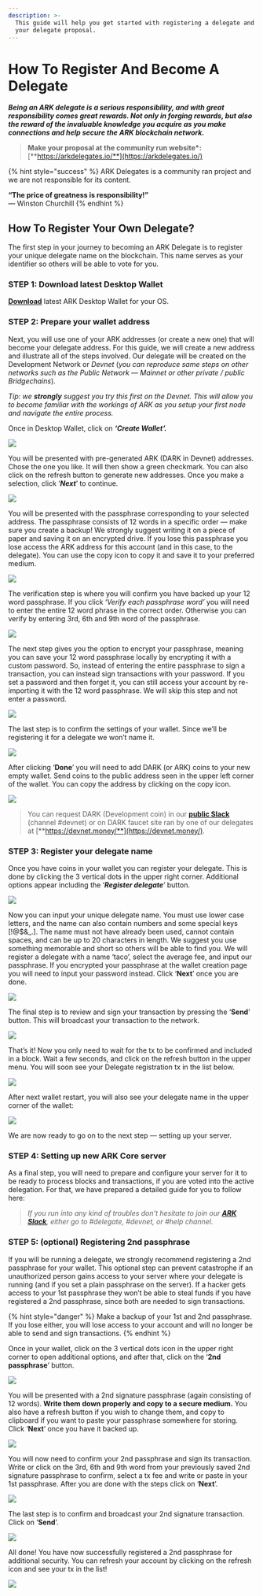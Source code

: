 ```yaml
---
description: >-
  This guide will help you get started with registering a delegate and posting
  your delegate proposal.
---
```


# How To Register And Become A Delegate

_**Being an ARK delegate is a serious responsibility, and with great responsibility comes great rewards. Not only in forging rewards, but also the reward of the invaluable knowledge you acquire as you make connections and help secure the ARK blockchain network.**_

> **Make your proposal at the community run website\*:** [**https://arkdelegates.io/**](https://arkdelegates.io/)

{% hint style="success" %}
ARK Delegates is a community ran project and we are not responsible for its content.  
  
**“The price of greatness is responsibility!”**   
                                         — Winston Churchill
{% endhint %}

## How To Register Your Own Delegate? <a id="3b08"></a>

The first step in your journey to becoming an ARK Delegate is to register your unique delegate name on the blockchain. This name serves as your identifier so others will be able to vote for you.

### STEP 1: Download latest Desktop Wallet <a id="1a5a"></a>

[**Download**](https://wallet.ark.io/) latest ARK Desktop Wallet for your OS.

### STEP 2: Prepare your wallet address <a id="dd70"></a>

Next, you will use one of your ARK addresses \(or create a new one\) that will become your delegate address. For this guide, we will create a new address and illustrate all of the steps involved. Our delegate will be created on the Development Network or _Devnet_ \(_you can reproduce same steps on other networks such as the Public Network — Mainnet or other private / public Bridgechains_\).

_Tip: we_ _**strongly**_ _suggest you try this first on the Devnet. This will allow you to become familiar with the workings of ARK as you setup your first node and navigate the entire process._

Once in Desktop Wallet, click on _**‘Create Wallet’.**_

![](../.gitbook/assets/howtobecomeadelegateimage1.png)

You will be presented with pre-generated ARK \(DARK in Devnet\) addresses. Chose the one you like. It will then show a green checkmark. You can also click on the refresh button to generate new addresses. Once you make a selection, click ‘_**Next**_’ to continue.

![](../.gitbook/assets/howtobecomeadelegateimage2.png)

You will be presented with the passphrase corresponding to your selected address. The passphrase consists of 12 words in a specific order — make sure you create a backup! We strongly suggest writing it on a piece of paper and saving it on an encrypted drive. If you lose this passphrase you lose access the ARK address for this account \(and in this case, to the delegate\). You can use the copy icon to copy it and save it to your preferred medium.

![](../.gitbook/assets/howtobecomeadelegateimage3.png)

The verification step is where you will confirm you have backed up your 12 word passphrase. If you click ‘_Verify each passphrase word’_ you will need to enter the entire 12 word phrase in the correct order. Otherwise you can verify by entering 3rd, 6th and 9th word of the passphrase.

![](../.gitbook/assets/howtobecomeadelegateimage4.png)

The next step gives you the option to encrypt your passphrase, meaning you can save your 12 word passphrase locally by encrypting it with a custom password. So, instead of entering the entire passphrase to sign a transaction, you can instead sign transactions with your password. If you set a password and then forget it, you can still access your account by re-importing it with the 12 word passphrase. We will skip this step and not enter a password.

![](../.gitbook/assets/howtobecomeadelegateimage5.jpeg)

The last step is to confirm the settings of your wallet. Since we’ll be registering it for a delegate we won’t name it.

![](../.gitbook/assets/howtobecomeadelegateimage6.jpeg)

After clicking ‘**Done**’ you will need to add DARK \(or ARK\) coins to your new empty wallet. Send coins to the public address seen in the upper left corner of the wallet. You can copy the address by clicking on the copy icon.

![](../.gitbook/assets/howtobecomeadelegateimage7.jpeg)

> You can request DARK \(Development coin\) in our [**public Slack**](https://ark.io/slack) \(channel \#devnet\) or on DARK faucet site ran by one of our delegates at [**https://devnet.money/**](https://devnet.money/).

### STEP 3: Register your delegate name <a id="a7d5"></a>

Once you have coins in your wallet you can register your delegate. This is done by clicking the 3 vertical dots in the upper right corner. Additional options appear including the ‘_**Register delegate**_’ button.

![](../.gitbook/assets/howtobecomeadelegateimage8.jpeg)

Now you can input your unique delegate name. You must use lower case letters, and the name can also contain numbers and some special keys \[!@$&\_.\]. The name must not have already been used, cannot contain spaces, and can be up to 20 characters in length. We suggest you use something memorable and short so others will be able to find you. We will register a delegate with a name ‘taco’, select the average fee, and input our passphrase. If you encrypted your passphrase at the wallet creation page you will need to input your password instead. Click ‘**Next**’ once you are done.

![](../.gitbook/assets/howtobecomeadelegateimage9.jpeg)

The final step is to review and sign your transaction by pressing the ‘**Send**’ button. This will broadcast your transaction to the network.

![](../.gitbook/assets/howtobecomeadelegateimage10.jpeg)

That’s it! Now you only need to wait for the tx to be confirmed and included in a block. Wait a few seconds, and click on the refresh button in the upper menu. You will soon see your Delegate registration tx in the list below.

![](../.gitbook/assets/howtobecomeadelegateimage11.jpeg)

After next wallet restart, you will also see your delegate name in the upper corner of the wallet:

![](../.gitbook/assets/howtobecomeadelegateimage12.jpeg)

We are now ready to go on to the next step — setting up your server.

### STEP 4: Setting up new ARK Core server <a id="3ee7"></a>

As a final step, you will need to prepare and configure your server for it to be ready to process blocks and transactions, if you are voted into the active delegation. For that, we have prepared a detailed guide for you to follow here:

> _If you run into any kind of troubles don’t hesitate to join our_ [_**ARK Slack**_](https://ark.io/slack)_, either go to \#delegate, \#devnet, or \#help channel._

### STEP 5: \(optional\) Registering 2nd passphrase <a id="f43e"></a>

If you will be running a delegate, we strongly recommend registering a 2nd passphrase for your wallet. This optional step can prevent catastrophe if an unauthorized person gains access to your server where your delegate is running \(and if you set a plain passphrase on the server\). If a hacker gets access to your 1st passphrase they won’t be able to steal funds if you have registered a 2nd passphrase, since both are needed to sign transactions.

{% hint style="danger" %}
Make a backup of your 1st and 2nd passphrase. If you lose either, you will lose access to your account and will no longer be able to send and sign transactions.
{% endhint %}

Once in your wallet, click on the 3 vertical dots icon in the upper right corner to open additional options, and after that, click on the ‘**2nd passphrase**’ button.

![](../.gitbook/assets/howtobecomeadelegateimage13.jpeg)

You will be presented with a 2nd signature passphrase \(again consisting of 12 words\). **Write them down properly and copy to a secure medium.** You also have a refresh button if you wish to change them, and copy to clipboard if you want to paste your passphrase somewhere for storing. Click ‘**Next**’ once you have it backed up.

![](../.gitbook/assets/howtobecomeadelegateimage14.jpeg)

You will now need to confirm your 2nd passphrase and sign its transaction. Write or click on the 3rd, 6th and 9th word from your previously saved 2nd signature passphrase to confirm, select a tx fee and write or paste in your 1st passphrase. After you are done with the steps click on ‘**Next**’.

![](../.gitbook/assets/howtobecomeadelegateimage15.jpeg)

The last step is to confirm and broadcast your 2nd signature transaction. Click on ‘**Send**’.

![](../.gitbook/assets/howtobecomeadelegateimage16.jpeg)

All done! You have now successfully registered a 2nd passphrase for additional security. You can refresh your account by clicking on the refresh icon and see your tx in the list!

![](../.gitbook/assets/howtobecomeadelegateimage17.jpeg)

